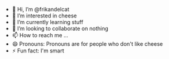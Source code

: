 - 👋 Hi, I’m @frikandelcat
- 👀 I’m interested in cheese
- 🌱 I’m currently learning stuff
- 💞️ I’m looking to collaborate on nothing
- 📫 How to reach me ...
- 😄 Pronouns: Pronouns are for people who don't like cheese
- ⚡ Fun fact: I'm smart

<!---
frikandelcat/frikandelcat is a ✨ special ✨ repository because its `README.md` (this file) appears on your GitHub profile.
You can click the Preview link to take a look at your changes.
--->
